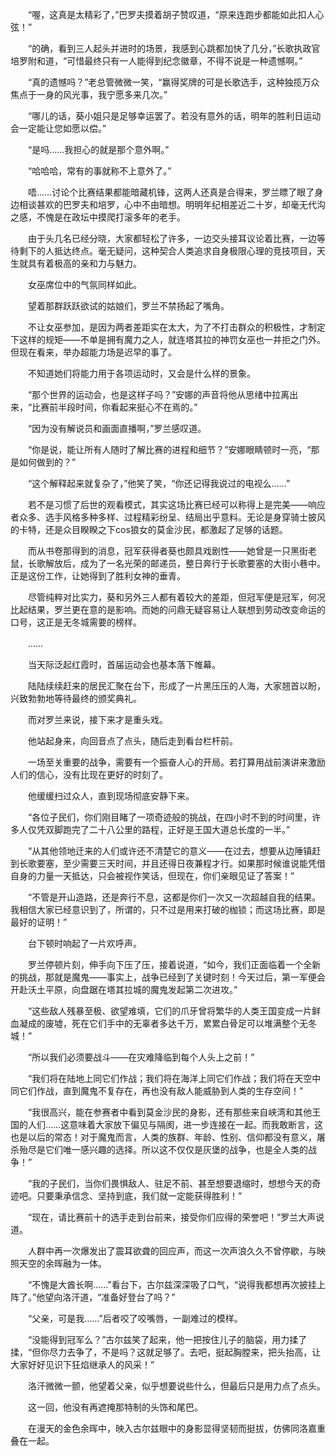 　　“喔，这真是太精彩了，”巴罗夫摸着胡子赞叹道，“原来连跑步都能如此扣人心弦！”

　　“的确，看到三人起头并进时的场景，我感到心跳都加快了几分，”长歌执政官培罗附和道，“可惜最终只有一人能得到纪念徽章，不得不说是一种遗憾啊。”

　　“真的遗憾吗？”老总管微微一笑，“赢得奖牌的可是长歌选手，这种独揽万众焦点于一身的风光事，我宁愿多来几次。”

　　“哪儿的话，葵小姐只是足够幸运罢了。若没有意外的话，明年的胜利日运动会一定能让您如愿以偿。”

　　“是吗……我担心的就是那个意外啊。”

　　“哈哈哈，常有的事就称不上意外了。”

　　唔……讨论个比赛结果都能暗藏机锋，这两人还真是合得来，罗兰瞟了眼了身边相谈甚欢的巴罗夫和培罗，心中不由暗想。明明年纪相差近二十岁，却毫无代沟之感，不愧是在政坛中摸爬打滚多年的老手。

　　由于头几名已经分晓，大家都轻松了许多，一边交头接耳议论着比赛，一边等待剩下的人抵达终点。毫无疑问，这种契合人类追求自身极限心理的竞技项目，天生就具有着极高的亲和力与魅力。

　　女巫席位中的气氛同样如此。

　　望着那群跃跃欲试的姑娘们，罗兰不禁扬起了嘴角。

　　不让女巫参加，是因为两者差距实在太大，为了不打击群众的积极性，才制定下这样的规矩——不单是拥有魔力之人，就连塔其拉的神罚女巫也一并拒之门外。但现在看来，举办超能力场是迟早的事了。

　　不知道她们将能力用于各项运动时，又会是什么样的景象。

　　“那个世界的运动会，也是这样子吗？”安娜的声音将他从思绪中拉离出来，“比赛前半段时间，你看起来挺心不在焉的。”

　　“因为没有解说员和画面直播啊，”罗兰感叹道。

　　“你是说，能让所有人随时了解比赛的进程和细节？”安娜眼睛顿时一亮，“那是如何做到的？”

　　“这个解释起来就复杂了，”他笑了笑，“你还记得我说过的电视么……”

　　若不是习惯了后世的观看模式，其实这场比赛已经可以称得上是完美——响应者众多、选手风格多种多样、过程精彩纷呈、结局出乎意料。无论是身穿骑士披风的卡特，还是众目睽睽之下cos狼女的莫金沙民，都激起了足够的话题。

　　而从书卷那得到的消息，冠军获得者葵也颇具戏剧性——她曾是一只黑街老鼠，长歌解放后，成为了一名光荣的邮递员，整日奔行于长歌要塞的大街小巷中。正是这份工作，让她得到了胜利女神的垂青。

　　尽管纯粹对比实力，葵和另外三人都有着较大的差距，但冠军便是冠军，何况比起结果，罗兰更在意的是影响。而她的问鼎无疑容易让人联想到劳动改变命运的口号，这正是无冬城需要的榜样。

　　……

　　当天际泛起红霞时，首届运动会也基本落下帷幕。

　　陆陆续续赶来的居民汇聚在台下，形成了一片黑压压的人海，大家翘首以盼，兴致勃勃地等待最终的颁奖典礼。

　　而对罗兰来说，接下来才是重头戏。

　　他站起身来，向回音点了点头，随后走到看台栏杆前。

　　一场至关重要的战争，需要有一个振奋人心的开局。若打算用战前演讲来激励人们的信心，没有比现在更好的时刻了。

　　他缓缓扫过众人，直到现场彻底安静下来。

　　“各位子民们，你们刚目睹了一项奇迹般的挑战，在四小时不到的时间里，许多人仅凭双脚跑完了二十八公里的路程，正好是王国大道总长度的一半。”

　　“从其他领地迁来的人们或许还不清楚它的意义——在过去，想要从边陲镇赶到长歌要塞，至少需要三天时间，并且还得日夜兼程才行。如果那时候谁说能凭借自身的力量一天抵达，只会被视作笑话，但现在，你们亲眼见证了答案！”

　　“不管是开山造路，还是奔行不息，这都是你们一次又一次超越自我的结果。我相信大家已经意识到了，所谓的，只不过是用来打破的枷锁；而这场比赛，即是最好的证明！”

　　台下顿时响起了一片欢呼声。

　　罗兰停顿片刻，伸手向下压了压，接着说道，“如今，我们正面临着一个全新的挑战，那就是魔鬼——事实上，战争已经到了关键时刻！今天过后，第一军便会开赴沃土平原，向盘踞在塔其拉城的魔鬼发起第二次进攻。”

　　“这些敌人残暴至极、欲望难填，它们的爪牙曾将繁华的人类王国变成一片鲜血凝成的废墟，死在它们手中的无辜者多达千万，累累白骨足可以堆满整个无冬城！”

　　“所以我们必须要战斗——在灾难降临到每个人头上之前！”

　　“我们将在陆地上同它们作战；我们将在海洋上同它们作战；我们将在天空中同它们作战，直到魔鬼不复存在，再也没有敌人能威胁到人类的生存空间！”

　　“我很高兴，能在参赛者中看到莫金沙民的身影，还有那些来自峡湾和其他王国的人们……这意味着大家放下偏见与隔阂，进一步连接在一起。而我敢断言，这也是以后的常态！对于魔鬼而言，人类的族群、年龄、性别、信仰都没有意义，屠杀殆尽是它们唯一感兴趣的选择。所以这不仅仅是灰堡的战争，也是全人类的战争！”

　　“我的子民们，当你们畏惧敌人、驻足不前、甚至想要退缩时，想想今天的奇迹吧。只要秉承信念、坚持到底，我们就一定能获得胜利！”

　　“现在，请比赛前十的选手走到台前来，接受你们应得的荣誉吧！”罗兰大声说道。

　　人群中再一次爆发出了震耳欲聋的回应声，而这一次声浪久久不曾停歇，与映照天空的余晖融为一体。

　　“不愧是大酋长啊……”看台下，古尔兹深深吸了口气，“说得我都想再次披挂上阵了。”他望向洛汗道，“准备好登台了吗？”

　　“父亲，可是我……”后者咬了咬嘴唇，一副难过的模样。

　　“没能得到冠军么？”古尔兹笑了起来，他一把按住儿子的脑袋，用力揉了揉，“但你尽力去争了，不是吗？这就足够了。去吧，挺起胸膛来，把头抬高，让大家好好见识下狂焰继承人的风采！”

　　洛汗微微一颤，他望着父亲，似乎想要说些什么，但最后只是用力点了点头。

　　这一回，他没有再遮掩那特制的头饰和尾巴。

　　在漫天的金色余晖中，映入古尔兹眼中的身影显得坚韧而挺拔，仿佛同洛嘉重叠在一起。
